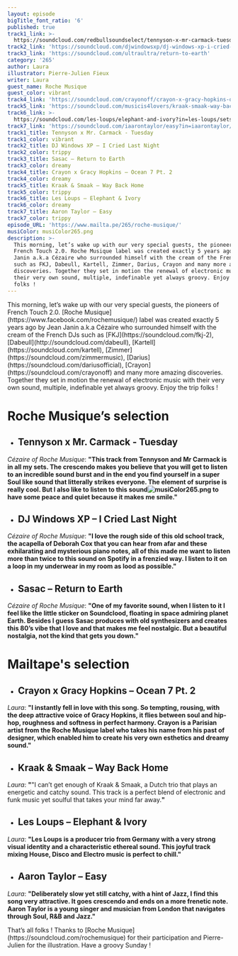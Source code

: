 ```yaml
---
layout: episode
bigTitle_font_ratio: '6'
published: true
track1_link: >-
  https://soundcloud.com/redbullsoundselect/tennyson-x-mr-carmack-tuesday?in=tennysonmusic/sets/tennyson-carmack
track2_link: 'https://soundcloud.com/djwindowsxp/dj-windows-xp-i-cried-last-night-1'
track3_link: 'https://soundcloud.com/ultraultra/return-to-earth'
category: '265'
author: Laura
illustrator: Pierre-Julien Fieux
writer: Laura
guest_name: Roche Musique
guest_color: vibrant
track4_link: 'https://soundcloud.com/crayonoff/crayon-x-gracy-hopkins-ocean-7-pt-2'
track5_link: 'https://soundcloud.com/musicis4lovers/kraak-smaak-way-back-home'
track6_link: >-
  https://soundcloud.com/les-loups/elephant-and-ivory?in=les-loups/sets/club-coeur-remastered
track7_link: 'https://soundcloud.com/iaarontaylor/easy?in=iaarontaylor/sets/still-life'
track1_title: Tennyson x Mr. Carmack - Tuesday
track1_color: vibrant
track2_title: DJ Windows XP – I Cried Last Night
track2_color: trippy
track3_title: Sasac – Return to Earth
track3_color: dreamy
track4_title: Crayon x Gracy Hopkins – Ocean 7 Pt. 2
track4_color: dreamy
track5_title: Kraak & Smaak – Way Back Home
track5_color: trippy
track6_title: Les Loups – Elephant & Ivory
track6_color: dreamy
track7_title: Aaron Taylor – Easy
track7_color: trippy
episode_URL: 'https://www.mailta.pe/265/roche-musique/'
musiColor: musiColor265.png
description: >-
  This morning, let’s wake up with our very special guests, the pioneers of
  French Touch 2.0. Roche Musique label was created exactly 5 years ago by Jean
  Janin a.k.a Cézaire who surrounded himself with the cream of the French DJs
  such as FKJ, Dabeull, Kartell, Zimmer, Darius, Crayon and many more amazing
  discoveries. Together they set in motion the renewal of electronic music with
  their very own sound, multiple, indefinable yet always groovy. Enjoy the trip
  folks !
---
```

<p id="introduction">This morning, let’s wake up with our very special guests, the pioneers of French Touch 2.0. [Roche Musique](https://www.facebook.com/rochemusique/) label was created exactly 5 years ago by Jean Janin a.k.a Cézaire who surrounded himself with the cream of the French DJs such as [FKJ](https://soundcloud.com/fkj-2), [Dabeull](http://soundcloud.com/dabeull), [Kartell](https://soundcloud.com/kartell), [Zimmer](https://soundcloud.com/zimmermusic), [Darius](https://soundcloud.com/dariusofficial), [Crayon](https://soundcloud.com/crayonoff) and many more amazing discoveries. Together they set in motion the renewal of electronic music with their very own sound, multiple, indefinable yet always groovy. Enjoy the trip folks !</p>


# **Roche Musique’s selection**

+ ## Tennyson x Mr. Carmack - Tuesday
_Cézaire of Roche Musique_: **"**This track from Tennyson and Mr Carmack is in all my sets. The crescendo makes you believe that you will get to listen to an incredible sound burst and in the end you find yourself in a super Soul like sound that litterally strikes everyone. The element of surprise is really cool. But I also like to listen to this sound![musiColor265.png]({{site.baseurl}}/img/musiColor265.png)
 to have some peace and quiet because it makes me smile.**"**

+ ## DJ Windows XP – I Cried Last Night
_Cézaire of Roche Musique_: **"**I love the rough side of this old school track, the acapella of Deborah Cox that you can hear from afar and these exhilarating and mysterious piano notes, all of this made me want to listen more than twice to this sound on Spotify in a frenzied way. I listen to it on a loop in my underwear in my room as lood as possible.**"**

+ ## Sasac – Return to Earth
_Cézaire of Roche Musique_: **"**One of my favorite sound, when I listen to it I feel like the little sticker on Soundclood, floating in space admiring planet Earth. Besides I guess Sasac produces with old synthesizers and creates this 80’s vibe that I love and that makes me feel nostalgic. But a beautiful nostalgia, not the kind that gets you down.**"**



# Mailtape's selection

+ ## Crayon x Gracy Hopkins – Ocean 7 Pt. 2
_Laura_: **"**I instantly fell in love with this song. So tempting, rousing, with the deep attractive voice of Gracy Hopkins, it flies between soul and hip-hop, roughness and softness in perfect harmony. Crayon is a Parisian artist from the Roche Musique label who takes his name from his past of designer, which enabled him to create his very own esthetics and dreamy sound.**"** 

+ ## Kraak & Smaak – Way Back Home
_Laura_: **"**"I can’t get enough of Kraak & Smaak, a Dutch trio that plays an energetic and catchy sound. This track is a perfect blend of electronic and funk music yet soulful that takes your mind far away.**"**

+ ## Les Loups – Elephant & Ivory
_Laura_: **"**Les Loups is a producer trio from Germany with a very strong visual identity and a characteristic ethereal sound. This joyful track mixing House, Disco and Electro music is perfect to chill.**"**

+ ## Aaron Taylor – Easy
_Laura_: **"**Deliberately slow yet still catchy, with a hint of Jazz, I find this song very attractive. It goes crescendo and ends on a more frenetic note. Aaron Taylor is a young singer and musician from London that navigates through Soul, R&B and Jazz.**"**


<p id="outroduction">That’s all folks ! Thanks to [Roche Musique](https://soundcloud.com/rochemusique) for their participation and Pierre-Julien for the illustration. Have a groovy Sunday ! </p>

